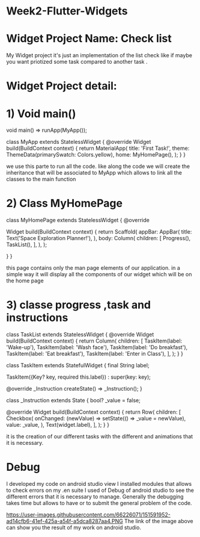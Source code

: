 # Week2-Flutter-Widgets



#  Widget Project Name: Check list
My Widget project it's just an implementation of the list check like if maybe you want priotized some task compared to another task .


# Widget Project detail:

# 1) Void main()
void main() => runApp(MyApp());

class MyApp extends StatelessWidget {
  @override
  Widget build(BuildContext context) {
    return MaterialApp(
      title: 'First Task!',
      theme: ThemeData(primarySwatch: Colors.yellow),
      home: MyHomePage(),
    );
  }
}

we use this parte to run all the code. like along the code we will create the inheritance that will be associated to MyApp which allows to link all the classes to the main function


# 2) Class MyHomePage 

class MyHomePage extends StatelessWidget {
  @override

  Widget build(BuildContext context) {
    return Scaffold(
      appBar: AppBar(
        title: Text('Space Exploration Planner!'),
      ),
      body: Column(
        children: [
          Progress(),
          TaskList(),
        ],
      ),
    );


  }
}

this page contains only the man page elements of our application. in a simple way it will display all the components of our widget which will be on the home page 


# 3) classe progress ,task and instructions 


class TaskList extends StatelessWidget {
  @override
  Widget build(BuildContext context) {
    return Column(
      children: [
        TaskItem(label: 'Wake-up'),
        TaskItem(label: 'Wash face'),
        TaskItem(label: 'Do breakfast'),
        TaskItem(label: 'Eat breakfast'),
        TaskItem(label: 'Enter in Class'),
      ],
    );
  }
}

class TaskItem extends StatefulWidget {
  final String label;

  TaskItem({Key? key, required this.label}) : super(key: key);

  @override
  _Instruction createState() => _Instruction();
}



class _Instruction extends State<TaskItem> {
  bool? _value = false;

  @override
  Widget build(BuildContext context) {
    return Row(
      children: [
        Checkbox(
          onChanged: (newValue) => setState(() => _value = newValue),
          value: _value,
        ),
        Text(widget.label),
      ],
    );
  }
}
  
  
it is the creation of our different tasks with the different and animations that it is necessary.
  
  
# Debug
  
 I developed my code on android studio view I installed modules that allows to check errors on my .en suite I used of Debug of android studio to see the different errors that it is necessary to manage. Generally the debugging takes time but allows to have or to submit the general problem of the code.
  
  https://user-images.githubusercontent.com/66226071/151591952-ad14cfb6-41ef-425a-a54f-a5dca8287aa4.PNG
  The link of the image above can show you the result of my work on android studio. 
